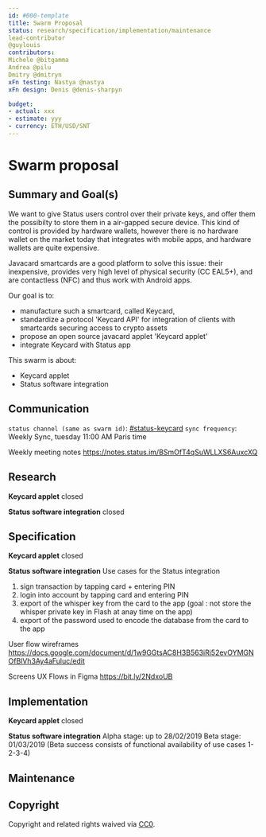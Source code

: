 ```yaml
---
id: #000-template
title: Swarm Proposal
status: research/specification/implementation/maintenance
lead-contributor
@guylouis
contributors:
Michele @bitgamma
Andrea @pilu
Dmitry @dmitryn
xFn testing: Nastya @nastya
xFn design: Denis @denis-sharpyn

budget:
- actual: xxx
- estimate: yyy
- currency: ETH/USD/SNT
---
```


# Swarm proposal

## Summary and Goal(s)

We want to give Status users control over their private keys, and offer them the possibilty to store them in a air-gapped secure device. This kind of control is provided by hardware wallets, however there is no hardware wallet on the market today that integrates with mobile apps, and hardware wallets are quite expensive. 

Javacard smartcards are a good platform to solve this issue: their inexpensive, provides  very high level of physical security (CC EAL5+), and are contactless (NFC) and thus work with Android apps. 

Our goal is to:
- manufacture such a smartcard, called Keycard,
- standardize a protocol 'Keycard API' for integration of clients with smartcards securing access to crypto assets
- propose an open source javacard applet 'Keycard applet'
- integrate Keycard with Status app

This swarm is about:
- Keycard applet
- Status software integration

## Communication

`status channel (same as swarm id)`: [#status-keycard](https://get.status.im/chat/public/status-keycard)
`sync frequency`: Weekly Sync, tuesday 11:00 AM Paris time

Weekly meeting notes https://notes.status.im/BSmOfT4qSuWLLXS6AuxcXQ

## Research

**Keycard applet**
closed

**Status software integration**
closed

## Specification

**Keycard applet**
closed

**Status software integration**
Use cases for the Status integration 
1. sign transaction by tapping card + entering PIN
2. login into account by tapping card and entering PIN
3.  export of the whisper key from the card to the app (goal : not store the whisper private key in Flash at anay time on the app)
4. export of the password used to encode the database from the card to the app 

User flow wireframes
https://docs.google.com/document/d/1w9GGtsAC8H3B563iRi52evOYMGNOfBlVh3Ay4aFuluc/edit

Screens UX Flows in Figma
https://bit.ly/2NdxoUB


## Implementation

**Keycard applet**
closed

**Status software integration**
Alpha stage: up to 28/02/2019
Beta stage: 01/03/2019 (Beta success consists of functional availability of use cases 1-2-3-4)

## Maintenance



## Copyright

Copyright and related rights waived via [CC0](https://creativecommons.org/publicdomain/zero/1.0/).
